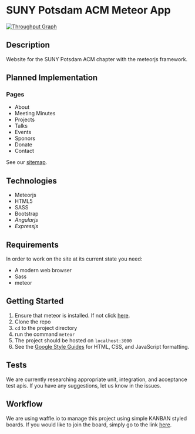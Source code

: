 # SUNY Potsdam ACM Meteor App

[![Throughput Graph](https://graphs.waffle.io/SUNYPotsdamACM/acm-meteor-app/throughput.svg)](https://waffle.io/SUNYPotsdamACM/acm-meteor-app/metrics)

## Description
Website for the SUNY Potsdam ACM chapter with the meteorjs framework.

## Planned Implementation
### Pages
- About
- Meeting Minutes
- Projects
- Talks
- Events
- Sponors
- Donate
- Contact

See our [sitemap](https://docs.google.com/drawings/d/1zsIq4WSfCG9YO2Z7LH9PcivrvjwjPl7mJZOWjMRg8Z4/edit?usp=sharing).

## Technologies
- Meteorjs
- HTML5
- SASS
- Bootstrap
- *Angularjs*
- *Expressjs*

## Requirements
In order to work on the site at its current state you need:
- A modern web browser
- Sass
- meteor

## Getting Started
1. Ensure that meteor is installed. If not click [here](https://www.meteor.com/install).
2. Clone the repo
3. `cd` to the project directory
4. run the command `meteor`
5. The project should be hosted on `localhost:3000`
6. See the [Google Style Guides](https://github.com/google/styleguide) for HTML, CSS, and JavaScript formatting.

## Tests
We are currently researching appropriate unit, integration, and acceptance test apis. If you have any suggestions, let us know in the issues.

## Workflow
We are using waffle.io to manage this project using simple KANBAN styled boards. If you would like to join the board, simply go to the link [here](https://waffle.io/SUNYPotsdamACM/acm-meteor-app/join).
